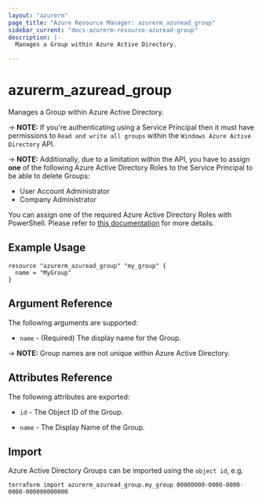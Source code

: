```yaml
---
layout: "azurerm"
page_title: "Azure Resource Manager: azurerm_azuread_group"
sidebar_current: "docs-azurerm-resource-azuread-group"
description: |-
  Manages a Group within Azure Active Directory.

---
```


# azurerm_azuread_group

Manages a Group within Azure Active Directory.

-> **NOTE:** If you're authenticating using a Service Principal then it must have permissions to `Read and write all groups` within the `Windows Azure Active Directory` API.

-> **NOTE:** Additionally, due to a limitation within the API, you have to assign **one** of the following Azure Active Directory Roles to the Service Principal to be able to delete Groups:

* User Account Administrator
* Company Administrator

You can assign one of the required Azure Active Directory Roles with PowerShell. Please refer to [this documentation](https://docs.microsoft.com/en-us/powershell/module/azuread/add-azureaddirectoryrolemember) for more details.

## Example Usage

```hcl
resource "azurerm_azuread_group" "my_group" {
  name = "MyGroup"
}
```

## Argument Reference

The following arguments are supported:

* `name` - (Required) The display name for the Group.

-> **NOTE:** Group names are not unique within Azure Active Directory.

## Attributes Reference

The following attributes are exported:

* `id` - The Object ID of the Group.

* `name` - The Display Name of the Group.

## Import

Azure Active Directory Groups can be imported using the `object id`, e.g.

```shell
terraform import azurerm_azuread_group.my_group 00000000-0000-0000-0000-000000000000
```
